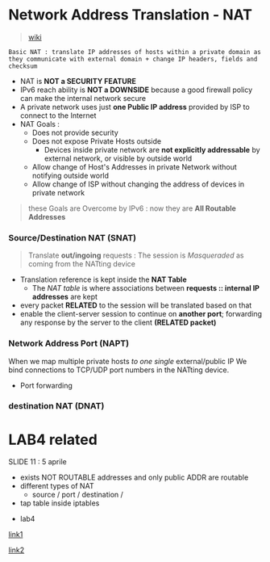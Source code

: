 # Network Address Translation - NAT

> [wiki](https://it.wikipedia.org/wiki/Network_address_translation)

    Basic NAT : translate IP addresses of hosts within a private domain as they communicate with external domain + change IP headers, fields and checksum

- NAT is **NOT a SECURITY FEATURE**
- IPv6 reach ability is **NOT a DOWNSIDE** because a good firewall policy can make the internal network secure
- A private network uses just **one Public IP address** provided by ISP to connect to the Internet
- NAT Goals :
  - Does not provide security
  - Does not expose Private Hosts outside
    - Devices inside private network are **not explicitly addressable** by external network, or visible by outside world 
  - Allow change of Host's Addresses in private Network without notifying outside world
  - Allow change of ISP without changing the address of devices in private network
> these Goals are Overcome by IPv6 : now they are **All Routable Addresses**

### Source/Destination NAT (SNAT)

> Translate **out/ingoing** requests : The session is *Masqueraded* as coming from the NATting device 
- Translation reference is kept inside the **NAT Table**
  - The *NAT table* is where associations between **requests :: internal IP addresses** are kept
- every packet **RELATED** to the session will be translated based on that 
- enable the client-server session to continue on **another port**; forwarding any response by the server to the client **(RELATED packet)**

### Network Address Port (NAPT)

When we map multiple private hosts *to one single* external/public IP 
We bind connections to TCP/UDP port numbers in the NATting device.

- Port forwarding 


### destination NAT (DNAT)


# LAB4 related
SLIDE 11 : 5 aprile


- exists NOT ROUTABLE addresses and only public ADDR are routable
- different types of NAT
  - source / port / destination / 
- tap table inside iptables 

+ lab4

> 


[link1](https://www.computernetworkingnotes.com/networking-tutorials/ipv6-neighbor-discovery-protocol-explained.html)

[link2](https://www.computernetworkingnotes.com/)